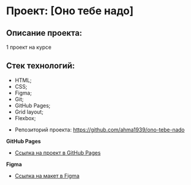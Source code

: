 # Проект: [Оно тебе надо]

## Описание проекта:
1 проект на курсе

## Стек технологий:
  * HTML;
  * CSS;
  * Figma;
  * Git;
  * GitHub Pages;
  * Grid layout;
  * Flexbox;


- Репозиторий проекта: https://github.com/ahma1939/ono-tebe-nado

**GitHub Pages**

* [Ссылка на проект в GitHub Pages](https://ahma1939.github.io/ono-tebe-nado/)

**Figma**

* [Ссылка на макет в Figma](https://www.figma.com/file/fT8o5J1rGv6WpkMszVDjSh/%232-%D0%9E%D0%BD%D0%BE-%D1%82%D0%B5%D0%B1%D0%B5-%D0%BD%D0%B0%D0%B4%D0%BE-(Copy)?type=design&node-id=0-1&mode=design&t=IO0Ruf2HxAb2GiZM-0)
